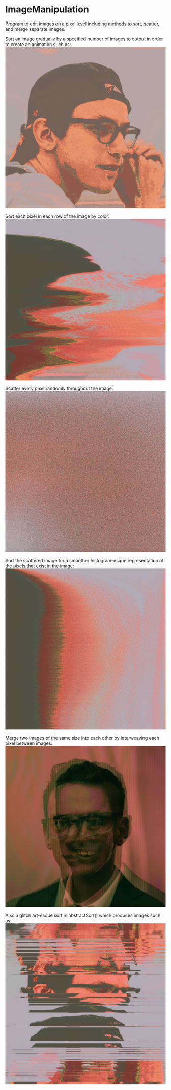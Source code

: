# ImageManipulation

Program to edit images on a pixel level including methods to sort, scatter, and merge separate images.

Sort an image gradually by a specified number of images to output in order to create an animation such as:
![Gradual Sort gif](https://github.com/lmccay4/ImageManipulation/blob/master/Images/larrySort.gif?raw=true)

Sort each pixel in each row of the image by color:
![Sort pic](https://github.com/lmccay4/ImageManipulation/blob/master/Images/larrySortREADME.jpg?raw=true)

Scatter every pixel randomly throughout the image:
![Scatter pic](https://github.com/lmccay4/ImageManipulation/blob/master/Images/larryShuffleREADME.jpg?raw=true)

Sort the scattered image for a smoother histogram-esque representation of the pixels that exist in the image:
![Scattered and Sorted pic](https://github.com/lmccay4/ImageManipulation/blob/master/Images/larryScatterAndSortREADME.jpg?raw=true)

Merge two images of the same size into each other by interweaving each pixel between images:
![Merge pic](https://github.com/lmccay4/ImageManipulation/blob/master/Images/ianLarrySameSizeNewCode4.jpg?raw=true)

Also a glitch art-esque sort in abstractSort() which produces images such as:
![Abstract Sort pic](https://github.com/lmccay4/ImageManipulation/blob/master/Images/larryAbstractSortREADME.jpg?raw=true)



